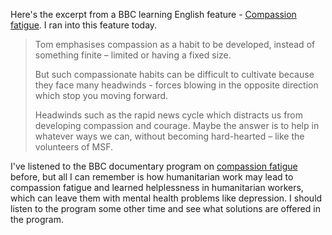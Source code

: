 Here's the excerpt from a BBC learning English feature - [Compassion fatigue](https://www.bbc.co.uk/learningenglish/english/features/6-minute-english/ep-210527). I ran into this feature today. 

> Tom emphasises compassion as a habit to be developed, instead of something finite – limited or having a fixed size. 
>
> But such compassionate habits can be difficult to cultivate because they face many headwinds - forces blowing in the opposite direction which stop you moving forward. 
>
> Headwinds such as the rapid news cycle which distracts us from developing compassion and courage. Maybe the answer is to help in whatever ways we can, without becoming hard-hearted – like the volunteers of MSF. 

I've listened to the BBC documentary program on [compassion fatigue](https://www.bbc.co.uk/programmes/w3ct1gv6) before, but all I can remember is how humanitarian work may lead to compassion fatigue and learned helplessness in humanitarian workers, which can leave them with mental health problems like depression. I should listen to the program some other time and see what solutions are offered in the program. 
